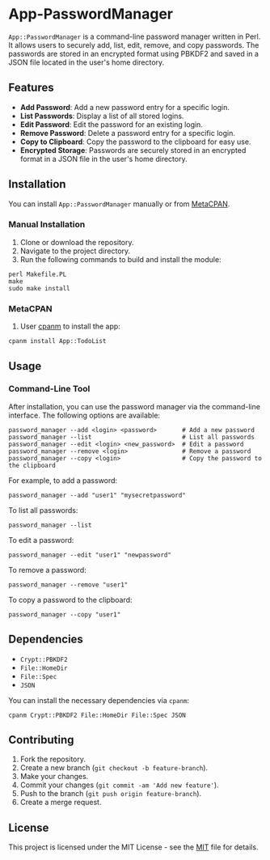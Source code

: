 # App-PasswordManager

`App::PasswordManager` is a command-line password manager written in Perl. It allows users to securely add, list, edit, remove, and copy passwords. The passwords are stored in an encrypted format using PBKDF2 and saved in a JSON file located in the user's home directory.

## Features

- **Add Password**: Add a new password entry for a specific login.
- **List Passwords**: Display a list of all stored logins.
- **Edit Password**: Edit the password for an existing login.
- **Remove Password**: Delete a password entry for a specific login.
- **Copy to Clipboard**: Copy the password to the clipboard for easy use.
- **Encrypted Storage**: Passwords are securely stored in an encrypted format in a JSON file in the user's home directory.

## Installation

You can install `App::PasswordManager` manually or from [MetaCPAN](https://metacpan.org/dist/App-PasswordManager).

### Manual Installation

1. Clone or download the repository.
2. Navigate to the project directory.
3. Run the following commands to build and install the module:

```
perl Makefile.PL
make
sudo make install
```

### MetaCPAN

1. User [cpanm](https://metacpan.org/dist/App-cpanminus/view/lib/App/cpanminus/fatscript.pm) to install the app:

```
cpanm install App::TodoList
```

## Usage

### Command-Line Tool

After installation, you can use the password manager via the command-line interface. The following options are available:

```
password_manager --add <login> <password>       # Add a new password
password_manager --list                         # List all passwords
password_manager --edit <login> <new_password>  # Edit a password
password_manager --remove <login>               # Remove a password
password_manager --copy <login>                 # Copy the password to the clipboard
```

For example, to add a password:

```
password_manager --add "user1" "mysecretpassword"
```

To list all passwords:

```
password_manager --list
```

To edit a password:

```
password_manager --edit "user1" "newpassword"
```

To remove a password:

```
password_manager --remove "user1"
```

To copy a password to the clipboard:

```
password_manager --copy "user1"
```

## Dependencies

- `Crypt::PBKDF2`
- `File::HomeDir`
- `File::Spec`
- `JSON`

You can install the necessary dependencies via `cpanm`:

```
cpanm Crypt::PBKDF2 File::HomeDir File::Spec JSON
```

## Contributing

1. Fork the repository.
2. Create a new branch (`git checkout -b feature-branch`).
3. Make your changes.
4. Commit your changes (`git commit -am 'Add new feature'`).
5. Push to the branch (`git push origin feature-branch`).
6. Create a merge request.

## License

This project is licensed under the MIT License - see the [MIT](https://github.com/luizvilasboas/App-PasswordManager/blob/main/LICENSE) file for details.
